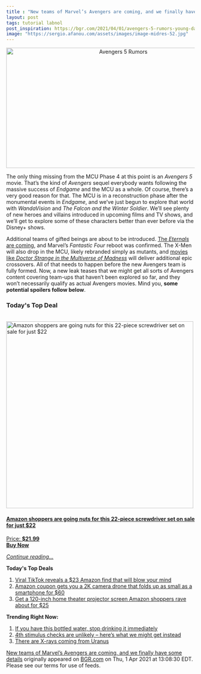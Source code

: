 ```yaml
---
title : "New teams of Marvel’s Avengers are coming, and we finally have some details"
layout: post
tags: tutorial labnol
post_inspiration: https://bgr.com/2021/04/01/avengers-5-rumors-young-dark-west-coast-avengers-mcu-stories/
image: "https://sergio.afanou.com/assets/images/image-midres-52.jpg"
---
```


<center><a href="https://bgr.com/2021/04/01/avengers-5-rumors-young-dark-west-coast-avengers-mcu-stories/" class="bgr-rss-featured-image bgr-rss-test-class"><img loading="lazy" width="610" height="322" src="https://bgr.com/wp-content/uploads/2019/04/avengers-endgame-avengers-team.jpg?quality=70&amp;strip=all&amp;w=610" class="attachment-feed_normal size-feed_normal wp-post-image" alt="Avengers 5 Rumors" loading="lazy" srcset="https://bgr.com/wp-content/uploads/2019/04/avengers-endgame-avengers-team.jpg 1517w, https://bgr.com/wp-content/uploads/2019/04/avengers-endgame-avengers-team.jpg?resize=150,79 150w, https://bgr.com/wp-content/uploads/2019/04/avengers-endgame-avengers-team.jpg?resize=300,158 300w, https://bgr.com/wp-content/uploads/2019/04/avengers-endgame-avengers-team.jpg?resize=768,405 768w, https://bgr.com/wp-content/uploads/2019/04/avengers-endgame-avengers-team.jpg?resize=1024,540 1024w, https://bgr.com/wp-content/uploads/2019/04/avengers-endgame-avengers-team.jpg?resize=610,322 610w, https://bgr.com/wp-content/uploads/2019/04/avengers-endgame-avengers-team.jpg?resize=664,350 664w, https://bgr.com/wp-content/uploads/2019/04/avengers-endgame-avengers-team.jpg?resize=1200,633 1200w, https://bgr.com/wp-content/uploads/2019/04/avengers-endgame-avengers-team.jpg?resize=782,412 782w, https://bgr.com/wp-content/uploads/2019/04/avengers-endgame-avengers-team.jpg?resize=827,436 827w, https://bgr.com/wp-content/uploads/2019/04/avengers-endgame-avengers-team.jpg?resize=800,422 800w" sizes="(max-width: 610px) 100vw, 610px" title="Avengers 5 Rumors" /></a></center><p>The only thing missing from the MCU Phase 4 at this point is an <em>Avengers 5</em> movie. That&rsquo;s the kind of <em>Avengers</em> sequel everybody wants following the massive success of <em>Endgame</em> and the MCU as a whole. Of course, there&rsquo;s a very good reason for that. The MCU is in a reconstruction phase after the monumental events in <em>Endgame</em>, and we&rsquo;ve just begun to explore that world with <em>WandaVision</em> and <em>The Falcon and the Winter Soldier</em>. We&rsquo;ll see plenty of new heroes and villains introduced in upcoming films and TV shows, and we&rsquo;ll get to explore some of these characters better than ever before via the Disney+ shows.</p>
<p>Additional teams of gifted beings are about to be introduced. <a href="https://bgr.com/2021/03/31/marvel-movies-spoilers-eternals-full-plot-leak/">The <em>Eternals</em> are coming</a>, and Marvel&rsquo;s <em>Fantastic Four</em> reboot was confirmed. The X-Men will also drop in the MCU, likely rebranded simply as mutants, and <a href="https://bgr.com/2021/03/30/marvel-movies-spoilers-doctor-strange-2-avengers-crossover/">movies like <em>Doctor Strange in the Multiverse of Madness</em></a> will deliver additional epic crossovers. All of that needs to happen before the new Avengers team is fully formed. Now, a new leak teases that we might get all sorts of Avengers content covering team-ups that haven&rsquo;t been explored so far, and they won&rsquo;t necessarily qualify as actual Avengers movies. Mind you, <strong>some potential spoilers follow below</strong>.</p>
<h3>Today's Top Deal</h3>
<p><a href="https://www.amazon.com/dp/B08N66W9WG?tag=b0c55topdeals-20"><br><img height="500px" width="500px" src="https://m.media-amazon.com/images/I/51Zhst0pADL.jpg" alt="Amazon shoppers are going nuts for this 22-piece screwdriver set on sale for just $22"><br></a></p>
<h4><a href="https://www.amazon.com/dp/B08N66W9WG?tag=b0c55rss-20">Amazon shoppers are going nuts for this 22-piece screwdriver set on sale for just $22</a></h4>
<p><a href="https://www.amazon.com/dp/B08N66W9WG?tag=b0c55rss-20">Price: <strong>$21.99</strong></a><br><strong><a href="https://www.amazon.com/dp/B08N66W9WG?tag=b0c55rss-20">Buy Now</a></strong></p>
<p><a href="https://bgr.com/2021/04/01/avengers-5-rumors-young-dark-west-coast-avengers-mcu-stories/" class="more-link"><em>Continue reading...</em></a></p>

<p><strong>Today's Top Deals</strong></p>
<ol>
<li><a href="https://bgr.com/2021/04/01/viral-tiktok-reveals-a-23-amazon-find-that-will-blow-your-mind/?utm_source=rss&#038;utm_campaign=topdeals">Viral TikTok reveals a $23 Amazon find that will blow your mind</a></li>
<li><a href="https://bgr.com/2021/04/01/drone-with-camera-on-amazon-prime-coupon-lowest-price/?utm_source=rss&#038;utm_campaign=topdeals">Amazon coupon gets you a 2K camera drone that folds up as small as a smartphone for $60</a></li>
<li><a href="https://bgr.com/2021/04/01/projector-screen-amazon-prime-best-seller-price-discount/?utm_source=rss&#038;utm_campaign=topdeals">Get a 120-inch home theater projector screen Amazon shoppers rave about for $25</a></li>
</ol>

<p><strong>Trending Right Now:</strong></p>
<ol>
<li><a href="https://bgr.com/2021/04/01/real-water-recall-brand-fda/">If you have this bottled water, stop drinking it immediately</a></li>
<li><a href="https://bgr.com/2021/04/01/new-stimulus-check-fourth-covid-19-payment-unlikely/">4th stimulus checks are unlikely &#8211; here&#8217;s what we might get instead</a></li>
<li><a href="https://bgr.com/2021/03/31/uranus-x-rays-nasa-telescope/">There are X-rays coming from Uranus</a></li>
</ol>
<p><a href="https://bgr.com/2021/04/01/avengers-5-rumors-young-dark-west-coast-avengers-mcu-stories/">New teams of Marvel&#8217;s Avengers are coming, and we finally have some details</a> originally appeared on <a href="http://bgr.com">BGR.com</a> on Thu, 1 Apr 2021 at 13:08:30 EDT. Please see our terms for use of feeds.</p>